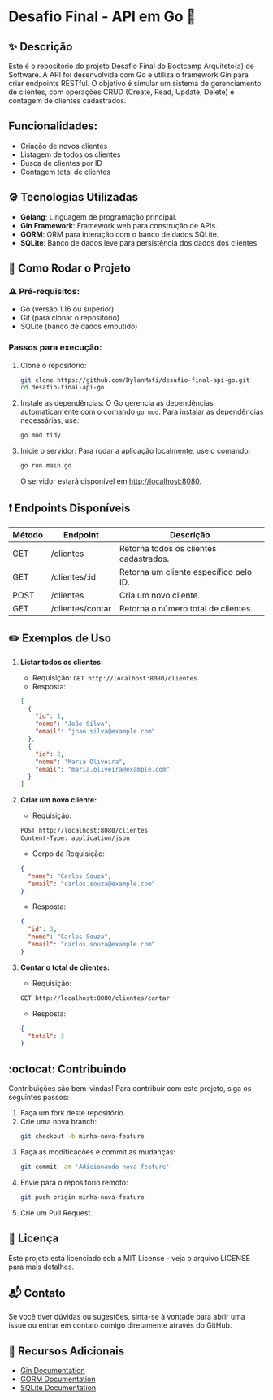 # Desafio Final - API em Go 🚀

## ✨ Descrição
Este é o repositório do projeto Desafio Final do Bootcamp Arquiteto(a) de Software. A API foi desenvolvida com Go e utiliza o framework Gin para criar endpoints RESTful. O objetivo é simular um sistema de gerenciamento de clientes, com operações CRUD (Create, Read, Update, Delete) e contagem de clientes cadastrados.

## Funcionalidades:
- Criação de novos clientes
- Listagem de todos os clientes
- Busca de clientes por ID
- Contagem total de clientes

## ⚙️ Tecnologias Utilizadas
- **Golang**: Linguagem de programação principal.
- **Gin Framework**: Framework web para construção de APIs.
- **GORM**: ORM para interação com o banco de dados SQLite.
- **SQLite**: Banco de dados leve para persistência dos dados dos clientes.

## 🚀 Como Rodar o Projeto

### ⚠️ Pré-requisitos:
- Go (versão 1.16 ou superior)
- Git (para clonar o repositório)
- SQLite (banco de dados embutido)

### Passos para execução:
1. Clone o repositório:
    ```bash
    git clone https://github.com/DylanMafi/desafio-final-api-go.git
    cd desafio-final-api-go
    ```

2. Instale as dependências:
    O Go gerencia as dependências automaticamente com o comando `go mod`. Para instalar as dependências necessárias, use:
    ```bash
    go mod tidy
    ```

3. Inicie o servidor:
    Para rodar a aplicação localmente, use o comando:
    ```bash
    go run main.go
    ```
    O servidor estará disponível em [http://localhost:8080](http://localhost:8080).

## ❗ Endpoints Disponíveis
| Método | Endpoint            | Descrição                             |
|--------|---------------------|---------------------------------------|
| GET    | /clientes           | Retorna todos os clientes cadastrados.|
| GET    | /clientes/:id       | Retorna um cliente específico pelo ID.|
| POST   | /clientes           | Cria um novo cliente.                 |
| GET    | /clientes/contar    | Retorna o número total de clientes.   |

## ✏️ Exemplos de Uso

1. **Listar todos os clientes:**
    - Requisição: `GET http://localhost:8080/clientes`
    - Resposta:
    ```json
    [
      {
        "id": 1,
        "nome": "João Silva",
        "email": "joao.silva@example.com"
      },
      {
        "id": 2,
        "nome": "Maria Oliveira",
        "email": "maria.oliveira@example.com"
      }
    ]
    ```

2. **Criar um novo cliente:**
    - Requisição:
    ```bash
    POST http://localhost:8080/clientes
    Content-Type: application/json
    ```
    - Corpo da Requisição:
    ```json
    {
      "nome": "Carlos Souza",
      "email": "carlos.souza@example.com"
    }
    ```
    - Resposta:
    ```json
    {
      "id": 3,
      "nome": "Carlos Souza",
      "email": "carlos.souza@example.com"
    }
    ```

3. **Contar o total de clientes:**
    - Requisição:
    ```bash
    GET http://localhost:8080/clientes/contar
    ```
    - Resposta:
    ```json
    {
      "total": 3
    }
    ```

## :octocat: Contribuindo
Contribuições são bem-vindas! Para contribuir com este projeto, siga os seguintes passos:

1. Faça um fork deste repositório.
2. Crie uma nova branch:
    ```bash
    git checkout -b minha-nova-feature
    ```
3. Faça as modificações e commit as mudanças:
    ```bash
    git commit -am 'Adicionando nova feature'
    ```
4. Envie para o repositório remoto:
    ```bash
    git push origin minha-nova-feature
    ```
5. Crie um Pull Request.

## :memo: Licença
Este projeto está licenciado sob a MIT License - veja o arquivo LICENSE para mais detalhes.

## :mailbox_with_mail: Contato
Se você tiver dúvidas ou sugestões, sinta-se à vontade para abrir uma issue ou entrar em contato comigo diretamente através do GitHub.

## :link: Recursos Adicionais
- [Gin Documentation](https://gin-gonic.com/docs/)
- [GORM Documentation](https://gorm.io/docs/)
- [SQLite Documentation](https://www.sqlite.org/docs.html)
